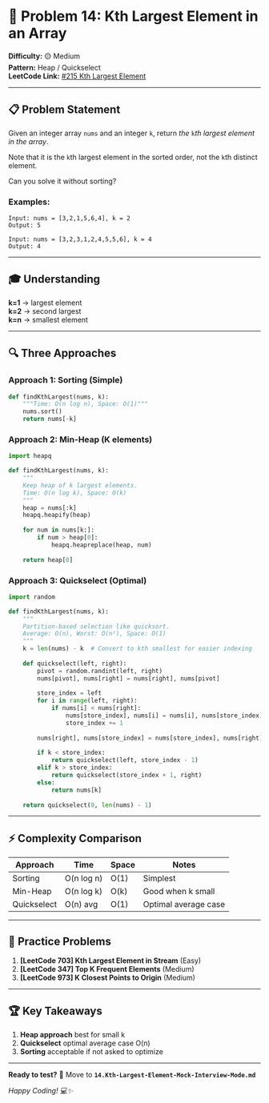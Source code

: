 # 🎯 Problem 14: Kth Largest Element in an Array

**Difficulty:** 🟡 Medium  
**Pattern:** Heap / Quickselect  
**LeetCode Link:** [#215 Kth Largest Element](https://leetcode.com/problems/kth-largest-element-in-an-array/)

---

## 📋 Problem Statement

Given an integer array `nums` and an integer `k`, return *the* `k`*th largest element in the array*.

Note that it is the `k`th largest element in the sorted order, not the `k`th distinct element.

Can you solve it without sorting?

### Examples:

```
Input: nums = [3,2,1,5,6,4], k = 2
Output: 5

Input: nums = [3,2,3,1,2,4,5,5,6], k = 4
Output: 4
```

---

## 🎓 Understanding

**k=1** → largest element  
**k=2** → second largest  
**k=n** → smallest element

---

## 🔍 Three Approaches

### Approach 1: Sorting (Simple)

```python
def findKthLargest(nums, k):
    """Time: O(n log n), Space: O(1)"""
    nums.sort()
    return nums[-k]
```

### Approach 2: Min-Heap (K elements)

```python
import heapq

def findKthLargest(nums, k):
    """
    Keep heap of k largest elements.
    Time: O(n log k), Space: O(k)
    """
    heap = nums[:k]
    heapq.heapify(heap)
    
    for num in nums[k:]:
        if num > heap[0]:
            heapq.heapreplace(heap, num)
    
    return heap[0]
```

### Approach 3: Quickselect (Optimal)

```python
import random

def findKthLargest(nums, k):
    """
    Partition-based selection like quicksort.
    Average: O(n), Worst: O(n²), Space: O(1)
    """
    k = len(nums) - k  # Convert to kth smallest for easier indexing
    
    def quickselect(left, right):
        pivot = random.randint(left, right)
        nums[pivot], nums[right] = nums[right], nums[pivot]
        
        store_index = left
        for i in range(left, right):
            if nums[i] < nums[right]:
                nums[store_index], nums[i] = nums[i], nums[store_index]
                store_index += 1
        
        nums[right], nums[store_index] = nums[store_index], nums[right]
        
        if k < store_index:
            return quickselect(left, store_index - 1)
        elif k > store_index:
            return quickselect(store_index + 1, right)
        else:
            return nums[k]
    
    return quickselect(0, len(nums) - 1)
```

---

## ⚡ Complexity Comparison

| Approach | Time | Space | Notes |
|----------|------|-------|-------|
| Sorting | O(n log n) | O(1) | Simplest |
| Min-Heap | O(n log k) | O(k) | Good when k small |
| Quickselect | O(n) avg | O(1) | Optimal average case |

---

## 🎯 Practice Problems

1. **[LeetCode 703] Kth Largest Element in Stream** (Easy)
2. **[LeetCode 347] Top K Frequent Elements** (Medium)
3. **[LeetCode 973] K Closest Points to Origin** (Medium)

---

## 🏆 Key Takeaways

1. **Heap approach** best for small k
2. **Quickselect** optimal average case O(n)
3. **Sorting** acceptable if not asked to optimize

---

**Ready to test?** 🚀 Move to **`14.Kth-Largest-Element-Mock-Interview-Mode.md`**

*Happy Coding! 💻✨*
